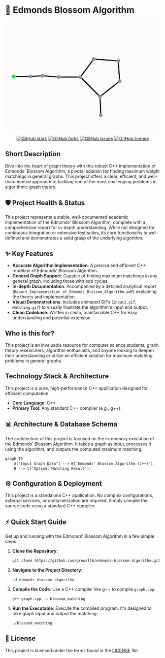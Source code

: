 # 🚀 Edmonds Blossom Algorithm

<p align="center"><img src="./Matching.gif" alt="Edmonds Blossom Algorithm in action" width="600"></p>

<p align="center">
  <a href="https://github.com/grewal16/edmonds-blossom-algorithm/stargazers"><img src="https://img.shields.io/github/stars/grewal16/edmonds-blossom-algorithm?style=for-the-badge" alt="GitHub stars"></a>
  <a href="https://github.com/grewal16/edmonds-blossom-algorithm/network/members"><img src="https://img.shields.io/github/forks/grewal16/edmonds-blossom-algorithm?style=for-the-badge" alt="GitHub forks"></a>
  <a href="https://github.com/grewal16/edmonds-blossom-algorithm/issues"><img src="https://img.shields.io/github/issues/grewal16/edmonds-blossom-algorithm?style=for-the-badge" alt="GitHub issues"></a>
  <a href="./LICENSE"><img src="https://img.shields.io/github/license/grewal16/edmonds-blossom-algorithm?style=for-the-badge" alt="GitHub license"></a>
</p>

## Short Description
Dive into the heart of graph theory with this robust C++ implementation of Edmonds' Blossom Algorithm, a pivotal solution for finding maximum weight matchings in general graphs. This project offers a clear, efficient, and well-documented approach to tackling one of the most challenging problems in algorithmic graph theory.

## 🛡️ Project Health & Status
This project represents a stable, well-documented academic implementation of the Edmonds' Blossom Algorithm, complete with a comprehensive report for in-depth understanding. While not designed for continuous integration or extensive test suites, its core functionality is well-defined and demonstrates a solid grasp of the underlying algorithm.

## ✨ Key Features
*   **Accurate Algorithm Implementation**: A precise and efficient C++ rendition of Edmonds' Blossom Algorithm.
*   **General Graph Support**: Capable of finding maximum matchings in any general graph, including those with odd cycles.
*   **In-depth Documentation**: Accompanied by a detailed analytical report (`Report_Implementation_of_Edmonds_Blossom_Algorithm.pdf`) explaining the theory and implementation.
*   **Visual Demonstrations**: Includes animated GIFs (`Inputs.gif`, `Matching.gif`) to visually illustrate the algorithm's input and output.
*   **Clean Codebase**: Written in clean, maintainable C++ for easy understanding and potential extension.

## Who is this for?
This project is an invaluable resource for computer science students, graph theory researchers, algorithm enthusiasts, and anyone looking to deepen their understanding or utilize an efficient solution for maximum matching problems in general graphs.

## Technology Stack & Architecture
This project is a pure, high-performance C++ application designed for efficient computation.
*   **Core Language**: C++
*   **Primary Tool**: Any standard C++ compiler (e.g., g++).

## 📊 Architecture & Database Schema
The architecture of this project is focused on the in-memory execution of the Edmonds' Blossom Algorithm. It takes a graph as input, processes it using the algorithm, and outputs the computed maximum matching.

```mermaid
graph TD
    A["Input Graph Data"] --> B["Edmonds' Blossom Algorithm (C++)"];
    B --> C["Optimal Matching Result"];
```

## ⚙️ Configuration & Deployment
This project is a standalone C++ application. No complex configurations, external services, or containerization are required. Simply compile the source code using a standard C++ compiler.

## ⚡ Quick Start Guide
Get up and running with the Edmonds' Blossom Algorithm in a few simple steps:

1.  **Clone the Repository**:
    ```bash
    git clone https://github.com/grewal16/edmonds-blossom-algorithm.git
    ```
2.  **Navigate to the Project Directory**:
    ```bash
    cd edmonds-blossom-algorithm
    ```
3.  **Compile the Code**:
    Use a C++ compiler like g++ to compile `graph.cpp`:
    ```bash
    g++ graph.cpp -o blossom_matching
    ```
4.  **Run the Executable**:
    Execute the compiled program. It's designed to take graph input and output the matching:
    ```bash
    ./blossom_matching
    ```

## 📜 License
This project is licensed under the terms found in the [LICENSE](LICENSE) file.